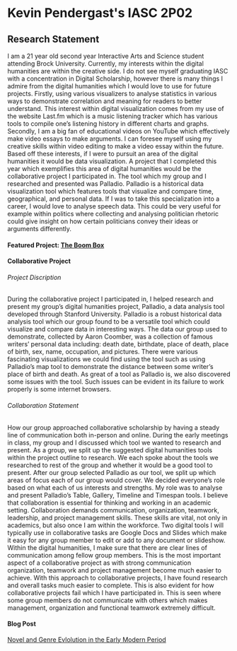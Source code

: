 # Kevin Pendergast's IASC 2P02 
## Research Statement
  

  I am a 21 year old second year Interactive Arts and Science student attending Brock University. Currently, my interests within the digital humanities are within the creative side. I do not see myself graduating IASC with a concentration in Digital Scholarship, however there is many things I admire from the digital humanities which I would love to use for future projects. Firstly, using various visualizers to analyse statistics in various ways to demonstrate correlation and meaning for readers to better understand. This interest within digital visualization comes from my use of the website Last.fm which is a music listening tracker which has various tools to compile one’s listening history in different charts and graphs. Secondly, I am a big fan of educational videos on YouTube which effectively make video essays to make arguments. I can foresee myself using my creative skills within video editing to make a video essay within the future. Based off these interests, if I were to pursuit an area of the digital humanities it would be data visualization. A project that I completed this year which exemplifies this area of digital humanities would be the collaborative project I participated in. The tool which my group and I researched and presented was Palladio. Palladio is a historical data visualization tool which features tools that visualize and compare time, geographical, and personal data. If I was to take this specialization into a career, I would love to analyse speech data. This could be very useful for example within politics where collecting and analysing politician rhetoric could give insight on how certain politicians convey their ideas or arguments differently. 
  

#### Featured Project: [The Boom Box](slides.html)



#### Collaborative Project
###### *Project Discription*
During the collaborative project I participated in, I helped research and present my group’s digital humanities project, Palladio, a data analysis tool developed through Stanford University. Palladio is a robust historical data analysis tool which our group found to be a versatile tool which could visualize and compare data in interesting ways. The data our group used to demonstrate, collected by Aaron Coomber, was a collection of famous writers’ personal data including: death date, birthdate, place of death, place of birth, sex, name, occupation, and pictures. There were various fascinating visualizations we could find using the tool such as using Palladio’s map tool to demonstrate the distance between some writer’s place of birth and death. As great of a tool as Palladio is, we also discovered some issues with the tool.  Such issues can be evident in its failure to work properly is some internet browsers.

###### *Collaboration Statement*
How our group approached collaborative scholarship by having a steady line of communication both in-person and online. During the early meetings in class, my group and I discussed which tool we wanted to research and present. As a group, we split up the suggested digital humanities tools within the project outline to research. We each spoke about the tools we researched to rest of the group and whether it would be a good tool to present. After our group selected Palladio as our tool, we split up which areas of focus each of our group would cover. We decided everyone’s role based on what each of us interests and strengths. My role was to analyse and present Palladio’s Table, Gallery, Timeline and Timespan tools. I believe that collaboration is essential for thinking and working in an academic setting. Collaboration demands communication, organization, teamwork, leadership, and project management skills. These skills are vital, not only in academics, but also once I am within the workforce. Two digital tools I will typically use in collaborative tasks are Google Docs and Slides which make it easy for any group member to edit or add to any document or slideshow. Within the digital humanities, I make sure that there are clear lines of communication among fellow group members. This is the most important aspect of a collaborative project as with strong communication organization, teamwork and project management become much easier to achieve. With this approach to collaborative projects, I have found research and overall tasks much easier to complete. This is also evident for how collaborative projects fail which I have participated in. This is seen where some group members do not communicate with others which makes management, organization and functional teamwork extremely difficult. 
  
#### Blog Post
 [Novel and Genre Evlolution in the Early Modern Period](Blog.md)
 

  
  
 
